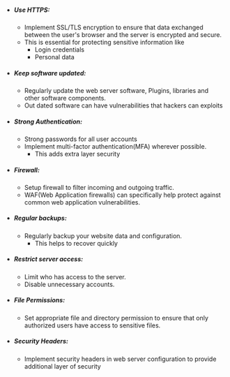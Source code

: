 
* ##### Use HTTPS:
	* Implement SSL/TLS encryption to ensure that data exchanged between the user's browser and the server is encrypted and secure.
	* This is essential for protecting sensitive information like
		* Login credentials
		* Personal data
* ##### Keep software updated:
	* Regularly update the web server software, Plugins, libraries and other software components.
	* Out dated software can have vulnerabilities that hackers can exploits
* ##### Strong Authentication:
	* Strong passwords for all user accounts 
	* Implement multi-factor authentication(MFA) wherever possible.
		* This adds extra layer security 
* ##### Firewall:
	* Setup firewall to filter incoming and outgoing traffic.
	* WAF(Web Application firewalls) can specifically help protect against common web application vulnerabilities.
* ##### Regular backups:
	* Regularly backup your website data and configuration.
		* This helps to recover quickly
* ##### Restrict server access:
	* Limit who has access to the server.
	* Disable unnecessary accounts.
* ##### File Permissions:
	* Set appropriate file and directory permission to ensure that only authorized users have access to sensitive files.
* ##### Security Headers:
	* Implement security headers in web server configuration to provide additional layer of security
